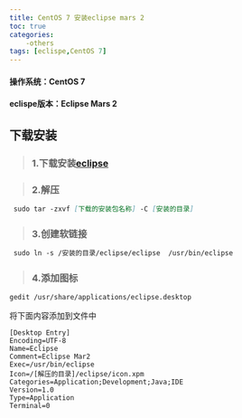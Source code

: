 ```yaml
---
title: CentOS 7 安装eclipse mars 2
toc: true
categories:
    -others
tags: [eclispe,CentOS 7]
---
```


#### 操作系统：CentOS 7
#### eclispe版本：Eclipse Mars 2

<!--more-->

## 下载安装
> ### 1.下载安装[eclipse][2]

> ### 2.解压 

```markdown
 sudo tar -zxvf [下载的安装包名称] -C [安装的目录]  
```

> ### 3.创建软链接

```markdown
 sudo ln -s /安装的目录/eclipse/eclipse  /usr/bin/eclipse
```

> ### 4.添加图标

```markdown
gedit /usr/share/applications/eclipse.desktop
```
将下面内容添加到文件中
```mrkdown
[Desktop Entry]
Encoding=UTF-8
Name=Eclipse
Comment=Eclipse Mar2
Exec=/usr/bin/eclipse
Icon=/[解压的目录]/eclipse/icon.xpm
Categories=Application;Development;Java;IDE
Version=1.0
Type=Application
Terminal=0
```


[2]: http://mirrors.ustc.edu.cn/eclipse/technology/epp/downloads/release/mars/2/eclipse-jee-mars-2-linux-gtk-x86_64.tar.gz "eclise下载"